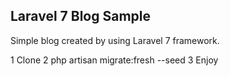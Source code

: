 ## Laravel 7 Blog Sample

Simple blog created by using Laravel 7 framework.

1 Clone
2 php artisan migrate:fresh --seed
3 Enjoy